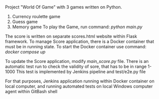Project "World Of Game" with 3 games written on Python.
1. Currency roulette game
2. Guess game
3. Memory game
To play the Game, run command:
_python main.py_

The score is written on separate scores.html website within Flask framework.
To manage Score application, there is a Docker container that must be in running state.
To start the Docker container use command:
_docker compose up_

To update the Score application, modify _main_score.py_ file. 
There is an automatic test run to check the validity of sore, that has to be in range 1-1000
This test is implemented by Jenkins pipeline and test/e2e.py file

For that purposes, Jenkins application running within Docker container on local computer, 
and running automated tests on local Windows computer agent within GitBash shell




